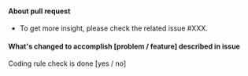 #### About pull request
- To get more insight, please check the related issue #XXX.

#### What's changed to accomplish [problem / feature] described in issue
<!-- Please provide a description of the changes proposed in the pull request  -->

Coding rule check is done [yes / no]

<!--
For beginners

- Please create an issue before creating a pull request. (You will find issue templates which guides you.)
- Create a reference to your issue using #<issue number>.
- A description of the changes proposed in the pull request.
- Check questions and change it [a / b] to [a] or [b]
-->

<!--
#### Coding rule check

Please make sure the following rules are followed

1. spaces and line breaks
    - rule : some code tools change all code syntax. Please make sure no spaces or line breaks have been added or removed unless it is related with the Pull Request
    - why : reviewing diff of codes gets a lot easier, because reviewers can pay attention to a code review.
    - rule : if .editorconfig file exist in this repo, please use editor that supports .editorconfig (https://editorconfig.org). This takes care of charset, line endings and indents.
    - why : reviewing diff of codes gets a lot easier, because reviewers can pay attention to a code review.
2. comments (for all programming languages)
    - rule : comments will be written on the top of the code lines, not the end of code line
    - why : reviewing diff of codes gets a lot easier, because reviewers can pay attention to a code review.
-->
